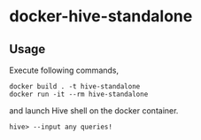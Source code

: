 # docker-hive-standalone

## Usage

Execute following commands,
```
docker build . -t hive-standalone
docker run -it --rm hive-standalone
```
and launch Hive shell on the docker container.
```
hive> --input any queries!
```
